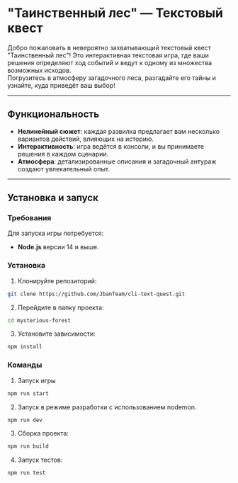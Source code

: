 # "Таинственный лес" — Текстовый квест

Добро пожаловать в невероятно захватывающий текстовый квест "Таинственный лес"!
Это интерактивная текстовая игра, где ваши решения определяют ход событий и ведут к одному из множества возможных исходов.  
Погрузитесь в атмосферу загадочного леса, разгадайте его тайны и узнайте, куда приведёт ваш выбор!

---

## Функциональность

- **Нелинейный сюжет**: каждая развилка предлагает вам несколько вариантов действий, влияющих на историю.
- **Интерактивность**: игра ведётся в консоли, и вы принимаете решения в каждом сценарии.
- **Атмосфера**: детализированные описания и загадочный антураж создают увлекательный опыт.

---

## Установка и запуск

### Требования

Для запуска игры потребуется:

- **Node.js** версии 14 и выше.

### Установка

1. Клонируйте репозиторий:

```bash
git clone https://github.com/JbanTeam/cli-text-quest.git
```

2. Перейдите в папку проекта:

```bash
cd mysterious-forest
```

3. Установите зависимости:

```bash
npm install
```

### Команды

1. Запуск игры

```bash
npm run start
```

2. Запуск в режиме разработки с использованием nodemon.

```bash
npm run dev
```

3. Сборка проекта:

```bash
npm run build
```

4. Запуск тестов:

```bash
npm run test
```

